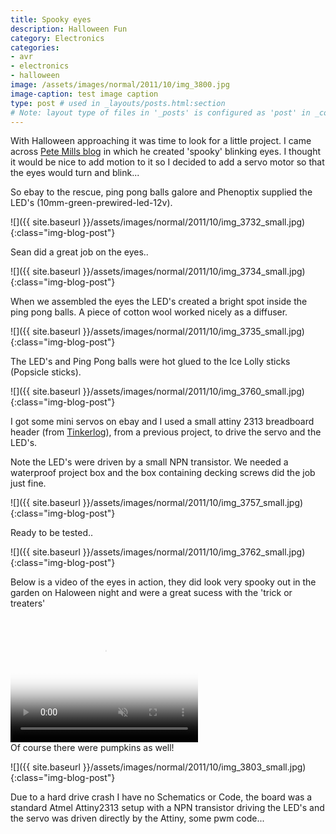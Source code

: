 ```yaml
---
title: Spooky eyes
description: Halloween Fun
category: Electronics
categories:
- avr
- electronics
- halloween
image: /assets/images/normal/2011/10/img_3800.jpg
image-caption: test image caption
type: post # used in _layouts/posts.html:section
# Note: layout type of files in '_posts' is configured as 'post' in _config.yml
---
```

With Halloween approaching it was time to look for a little project. I came across <a title="Pete Mill's blog" href="http://petemills.blogspot.ie/2011/08/halloween-spooky-eyes.html">Pete Mills blog</a> in which he created 'spooky' blinking eyes. I thought it would be nice to add motion to it so I decided to add a servo motor so that the eyes would turn and blink...

So ebay to the rescue, ping pong balls galore and Phenoptix supplied the LED's (10mm-green-prewired-led-12v).

![]({{ site.baseurl }}/assets/images/normal/2011/10/img_3732_small.jpg){:class="img-blog-post"}

Sean did a great job on the eyes..

![]({{ site.baseurl }}/assets/images/normal/2011/10/img_3734_small.jpg){:class="img-blog-post"}

When we assembled the eyes the LED's created a bright spot inside the ping pong balls. A piece of cotton wool worked nicely as a diffuser.

![]({{ site.baseurl }}/assets/images/normal/2011/10/img_3735_small.jpg){:class="img-blog-post"}

The LED's and Ping Pong balls were hot glued to the Ice Lolly sticks (Popsicle sticks).

![]({{ site.baseurl }}/assets/images/normal/2011/10/img_3760_small.jpg){:class="img-blog-post"}

I got some mini servos on ebay and I used a small attiny 2313 breadboard header (from <a title="Tinkerlog" href="http://tinkerlog.com/2009/01/18/attiny-breadboard-headers/">Tinkerlog</a>), from a previous project, to drive the servo and the LED's.

Note the LED's were driven by a small NPN transistor. We needed a waterproof project box and the box containing decking screws did the job just fine.

![]({{ site.baseurl }}/assets/images/normal/2011/10/img_3757_small.jpg){:class="img-blog-post"}

Ready to be tested..

![]({{ site.baseurl }}/assets/images/normal/2011/10/img_3762_small.jpg){:class="img-blog-post"}

Below is a video of the eyes in action, they did look very spooky out in the garden on Haloween night and were a great sucess with the 'trick or treaters'

<video width="300" height="200" poster="{{ site.baseurl }}/assets/images/normal/2011/10/img_3800_small.jpg" muted loop autoplay>
    <source src="{{ site.baseurl }}/assets/video/normal/2011/10/MVI_3552.mp4" type="video/mp4"/>
    <source src="{{ site.baseurl }}/assets/video/normal/2011/10/MVI_3552.webm" type="video/webm"/> 
    Your Video does not support the video tag.
</video>
<br>
Of course there were pumpkins as well!

![]({{ site.baseurl }}/assets/images/normal/2011/10/img_3803_small.jpg){:class="img-blog-post"}

Due to a hard drive crash I have no Schematics or Code, the board was a standard Atmel Attiny2313 setup with a NPN transistor driving the LED's and the servo was driven directly by the Attiny, some pwm code...
